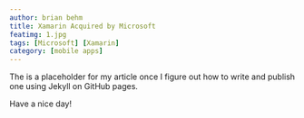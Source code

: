 ```yaml
---
author: brian behm
title: Xamarin Acquired by Microsoft 
featimg: 1.jpg
tags: [Microsoft] [Xamarin]
category: [mobile apps]
---
```

The is a placeholder for my article once I figure out how to write and publish one using Jekyll on GitHub pages.

Have a nice day!